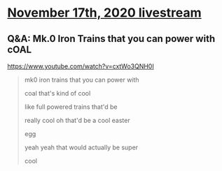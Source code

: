 # [November 17th, 2020 livestream](../2020-11-17.md)
## Q&A: Mk.0 Iron Trains that you can power with cOAL
https://www.youtube.com/watch?v=cxtWo3QNH0I
> mk0 iron trains that you can power with
> 
> coal that's kind of cool
> 
> like full powered trains that'd be
> 
> really cool oh that'd be a cool easter
> 
> egg
> 
> yeah yeah that would actually be super
> 
> cool
> 
